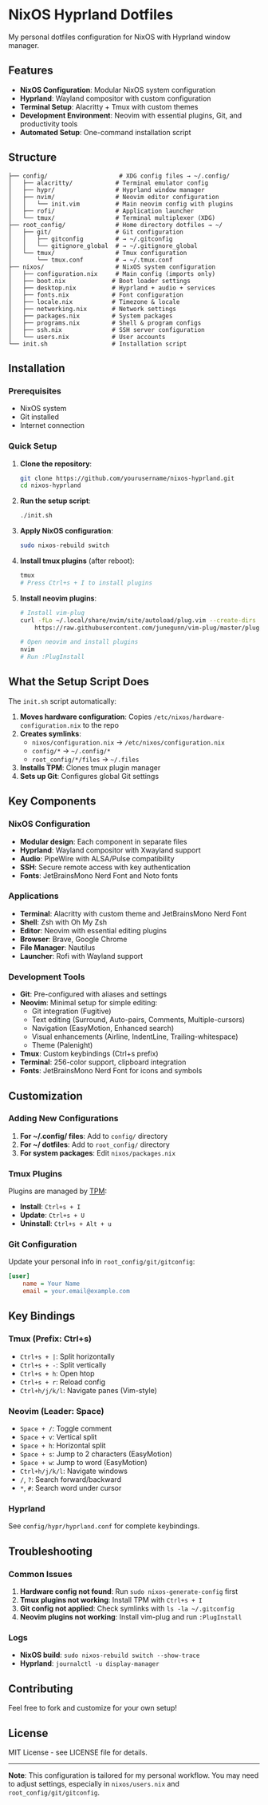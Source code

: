 # NixOS Hyprland Dotfiles

My personal dotfiles configuration for NixOS with Hyprland window manager.

## Features

- **NixOS Configuration**: Modular NixOS system configuration
- **Hyprland**: Wayland compositor with custom configuration
- **Terminal Setup**: Alacritty + Tmux with custom themes
- **Development Environment**: Neovim with essential plugins, Git, and productivity tools
- **Automated Setup**: One-command installation script

## Structure

```
├── config/                    # XDG config files → ~/.config/
│   ├── alacritty/            # Terminal emulator config
│   ├── hypr/                 # Hyprland window manager
│   ├── nvim/                 # Neovim editor configuration
│   │   └── init.vim          # Main neovim config with plugins
│   ├── rofi/                 # Application launcher
│   └── tmux/                 # Terminal multiplexer (XDG)
├── root_config/              # Home directory dotfiles → ~/
│   ├── git/                  # Git configuration
│   │   ├── gitconfig         # → ~/.gitconfig
│   │   └── gitignore_global  # → ~/.gitignore_global
│   └── tmux/                 # Tmux configuration
│       └── tmux.conf         # → ~/.tmux.conf
├── nixos/                    # NixOS system configuration
│   ├── configuration.nix     # Main config (imports only)
│   ├── boot.nix             # Boot loader settings
│   ├── desktop.nix          # Hyprland + audio + services
│   ├── fonts.nix            # Font configuration
│   ├── locale.nix           # Timezone & locale
│   ├── networking.nix       # Network settings
│   ├── packages.nix         # System packages
│   ├── programs.nix         # Shell & program configs
│   ├── ssh.nix              # SSH server configuration
│   └── users.nix            # User accounts
└── init.sh                  # Installation script
```

## Installation

### Prerequisites

- NixOS system
- Git installed
- Internet connection

### Quick Setup

1. **Clone the repository**:
   ```bash
   git clone https://github.com/yourusername/nixos-hyprland.git
   cd nixos-hyprland
   ```

2. **Run the setup script**:
   ```bash
   ./init.sh
   ```

3. **Apply NixOS configuration**:
   ```bash
   sudo nixos-rebuild switch
   ```

4. **Install tmux plugins** (after reboot):
   ```bash
   tmux
   # Press Ctrl+s + I to install plugins
   ```

5. **Install neovim plugins**:
   ```bash
   # Install vim-plug
   curl -fLo ~/.local/share/nvim/site/autoload/plug.vim --create-dirs \
       https://raw.githubusercontent.com/junegunn/vim-plug/master/plug.vim

   # Open neovim and install plugins
   nvim
   # Run :PlugInstall
   ```

## What the Setup Script Does

The `init.sh` script automatically:

1. **Moves hardware configuration**: Copies `/etc/nixos/hardware-configuration.nix` to the repo
2. **Creates symlinks**:
   - `nixos/configuration.nix` → `/etc/nixos/configuration.nix`
   - `config/*` → `~/.config/*`
   - `root_config/*/files` → `~/.files`
3. **Installs TPM**: Clones tmux plugin manager
4. **Sets up Git**: Configures global Git settings

## Key Components

### NixOS Configuration

- **Modular design**: Each component in separate files
- **Hyprland**: Wayland compositor with Xwayland support
- **Audio**: PipeWire with ALSA/Pulse compatibility
- **SSH**: Secure remote access with key authentication
- **Fonts**: JetBrainsMono Nerd Font and Noto fonts

### Applications

- **Terminal**: Alacritty with custom theme and JetBrainsMono Nerd Font
- **Shell**: Zsh with Oh My Zsh
- **Editor**: Neovim with essential editing plugins
- **Browser**: Brave, Google Chrome
- **File Manager**: Nautilus
- **Launcher**: Rofi with Wayland support

### Development Tools

- **Git**: Pre-configured with aliases and settings
- **Neovim**: Minimal setup for simple editing:
  - Git integration (Fugitive)
  - Text editing (Surround, Auto-pairs, Comments, Multiple-cursors)
  - Navigation (EasyMotion, Enhanced search)
  - Visual enhancements (Airline, IndentLine, Trailing-whitespace)
  - Theme (Palenight)
- **Tmux**: Custom keybindings (Ctrl+s prefix)
- **Terminal**: 256-color support, clipboard integration
- **Fonts**: JetBrainsMono Nerd Font for icons and symbols

## Customization

### Adding New Configurations

1. **For ~/.config/ files**: Add to `config/` directory
2. **For ~/ dotfiles**: Add to `root_config/` directory
3. **For system packages**: Edit `nixos/packages.nix`

### Tmux Plugins

Plugins are managed by [TPM](https://github.com/tmux-plugins/tpm):

- **Install**: `Ctrl+s + I`
- **Update**: `Ctrl+s + U`
- **Uninstall**: `Ctrl+s + Alt + u`

### Git Configuration

Update your personal info in `root_config/git/gitconfig`:

```ini
[user]
    name = Your Name
    email = your.email@example.com
```

## Key Bindings

### Tmux (Prefix: Ctrl+s)

- `Ctrl+s + |`: Split horizontally
- `Ctrl+s + -`: Split vertically
- `Ctrl+s + h`: Open htop
- `Ctrl+s + r`: Reload config
- `Ctrl+h/j/k/l`: Navigate panes (Vim-style)

### Neovim (Leader: Space)

- `Space + /`: Toggle comment
- `Space + v`: Vertical split
- `Space + h`: Horizontal split
- `Space + s`: Jump to 2 characters (EasyMotion)
- `Space + w`: Jump to word (EasyMotion)
- `Ctrl+h/j/k/l`: Navigate windows
- `/`, `?`: Search forward/backward
- `*`, `#`: Search word under cursor

### Hyprland

See `config/hypr/hyprland.conf` for complete keybindings.

## Troubleshooting

### Common Issues

1. **Hardware config not found**: Run `sudo nixos-generate-config` first
2. **Tmux plugins not working**: Install TPM with `Ctrl+s + I`
3. **Git config not applied**: Check symlinks with `ls -la ~/.gitconfig`
4. **Neovim plugins not working**: Install vim-plug and run `:PlugInstall`

### Logs

- **NixOS build**: `sudo nixos-rebuild switch --show-trace`
- **Hyprland**: `journalctl -u display-manager`

## Contributing

Feel free to fork and customize for your own setup!

## License

MIT License - see LICENSE file for details.

---

**Note**: This configuration is tailored for my personal workflow. You may need to adjust settings, especially in `nixos/users.nix` and `root_config/git/gitconfig`.
